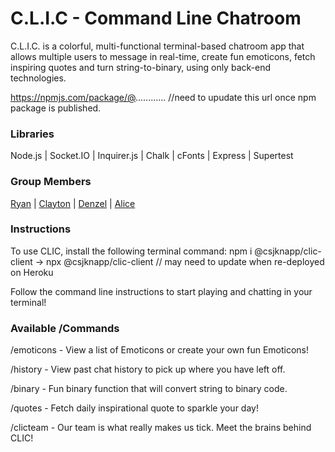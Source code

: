 # C.L.I.C - Command Line Chatroom

C.L.I.C. is a colorful, multi-functional terminal-based chatroom app that allows multiple users to message in real-time, create fun emoticons, fetch inspiring quotes and turn string-to-binary, using only back-end technologies.

https://npmjs.com/package/@............ //need to upudate this url once npm package is published.

### Libraries

Node.js | Socket.IO | Inquirer.js | Chalk | cFonts | Express | Supertest

### Group Members
[Ryan](https://github.com/ryanflitcroft) | [Clayton](https://github.com/clayton-knapp) | [Denzel](https://github.com/xDenzelB) | [Alice](https://github.com/alicehsing)

### Instructions
To use CLIC, install the following terminal command: npm i @csjknapp/clic-client -> npx @csjknapp/clic-client
// may need to update when re-deployed on Heroku

Follow the command line instructions to start playing and chatting in your terminal!

### Available /Commands

/emoticons - View a list of Emoticons or create your own fun Emoticons!


/history - View past chat history to pick up where you have left off.


/binary - Fun binary function that will convert string to binary code.


/quotes - Fetch daily inspirational quote to sparkle your day!


/clicteam - Our team is what really makes us tick. Meet the brains behind CLIC!